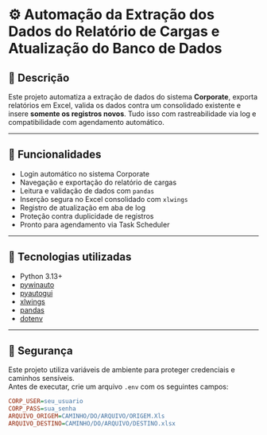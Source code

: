 # ⚙️ Automação da Extração dos Dados do Relatório de Cargas e Atualização do Banco de Dados

## 📌 Descrição

Este projeto automatiza a extração de dados do sistema **Corporate**, exporta relatórios em Excel, valida os dados contra um consolidado existente e insere **somente os registros novos**. Tudo isso com rastreabilidade via log e compatibilidade com agendamento automático.

---

## 🚀 Funcionalidades

- Login automático no sistema Corporate
- Navegação e exportação do relatório de cargas
- Leitura e validação de dados com `pandas`
- Inserção segura no Excel consolidado com `xlwings`
- Registro de atualização em aba de log
- Proteção contra duplicidade de registros
- Pronto para agendamento via Task Scheduler

---

## 🧰 Tecnologias utilizadas

- Python 3.13+
- [pywinauto](https://pywinauto.readthedocs.io/)
- [pyautogui](https://pyautogui.readthedocs.io/)
- [xlwings](https://docs.xlwings.org/)
- [pandas](https://pandas.pydata.org/)
- [dotenv](https://pypi.org/project/python-dotenv/)

---

## 🔐 Segurança

Este projeto utiliza variáveis de ambiente para proteger credenciais e caminhos sensíveis.  
Antes de executar, crie um arquivo `.env` com os seguintes campos:

```ini
CORP_USER=seu_usuario
CORP_PASS=sua_senha
ARQUIVO_ORIGEM=CAMINHO/DO/ARQUIVO/ORIGEM.Xls
ARQUIVO_DESTINO=CAMINHO/DO/ARQUIVO/DESTINO.xlsx
